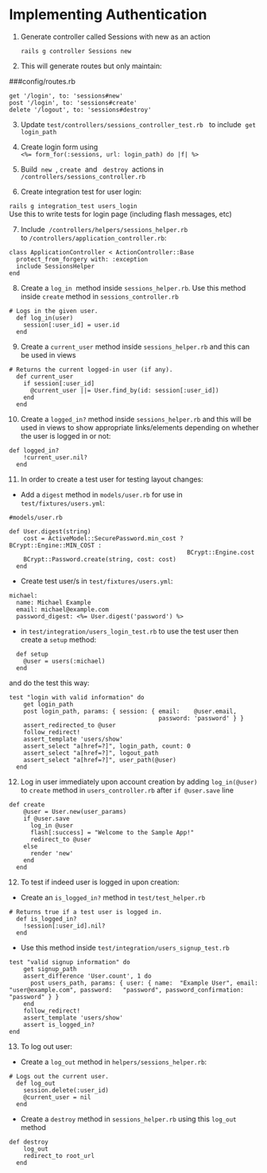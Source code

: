 # Implementing Authentication

1. Generate controller called Sessions with new as an action

   `rails g controller Sessions new`

2. This will generate routes but only maintain:

###config/routes.rb

`get '/login', to: 'sessions#new'`<br>
`post '/login', to: 'sessions#create'`<br>
`delete '/logout', to: 'sessions#destroy'`

3. Update `test/controllers/sessions_controller_test.rb` &nbsp; to include &nbsp;`get login_path`

4. Create login form using <br>
   `<%= form_for(:sessions, url: login_path) do |f| %>`

5. Build &nbsp;`new` &nbsp;, `create`&nbsp; and &nbsp; `destroy`&nbsp; actions in &nbsp; `/controllers/sessions_controller.rb`

6. Create integration test for user login:

`rails g integration_test users_login`<br>
Use this to write tests for login page (including flash messages, etc)

7. Include&nbsp; `/controllers/helpers/sessions_helper.rb`&nbsp; to&nbsp;`/controllers/application_controller.rb`:<br>

```
class ApplicationController < ActionController::Base
  protect_from_forgery with: :exception
  include SessionsHelper
end
```

8. Create a&nbsp;`log_in`&nbsp; method inside `sessions_helper.rb`. Use this method inside `create` method in `sessions_controller.rb`

```
# Logs in the given user.
  def log_in(user)
    session[:user_id] = user.id
  end
```

9. Create a `current_user` method inside `sessions_helper.rb` and this can be used in views

```
# Returns the current logged-in user (if any).
  def current_user
    if session[:user_id]
      @current_user ||= User.find_by(id: session[:user_id])
    end
  end
```

10. Create a `logged_in?` method inside `sessions_helper.rb` and this will be used in views to show appropriate links/elements depending on whether the user is logged in or not:

```
def logged_in?
    !current_user.nil?
  end
```

11. In order to create a test user for testing layout changes:

- Add a `digest` method in `models/user.rb` for use in `test/fixtures/users.yml`:

```
#models/user.rb

def User.digest(string)
    cost = ActiveModel::SecurePassword.min_cost ? BCrypt::Engine::MIN_COST :
                                                  BCrypt::Engine.cost
    BCrypt::Password.create(string, cost: cost)
  end
```

- Create test user/s in `test/fixtures/users.yml`:

```
michael:
  name: Michael Example
  email: michael@example.com
  password_digest: <%= User.digest('password') %>
```

- in `test/integration/users_login_test.rb` to use the test user then create a `setup` method:

```
  def setup
    @user = users(:michael)
  end
```

and do the test this way:

```
test "login with valid information" do
    get login_path
    post login_path, params: { session: { email:    @user.email,
                                          password: 'password' } }
    assert_redirected_to @user
    follow_redirect!
    assert_template 'users/show'
    assert_select "a[href=?]", login_path, count: 0
    assert_select "a[href=?]", logout_path
    assert_select "a[href=?]", user_path(@user)
  end
```

12. Log in user immediately upon account creation by adding `log_in(@user)` to `create` method in `users_controller.rb` after `if @user.save` line

```
def create
    @user = User.new(user_params)
    if @user.save
      log_in @user
      flash[:success] = "Welcome to the Sample App!"
      redirect_to @user
    else
      render 'new'
    end
  end
```

12. To test if indeed user is logged in upon creation:

- Create an `is_logged_in?` method in `test/test_helper.rb`

```
# Returns true if a test user is logged in.
  def is_logged_in?
    !session[:user_id].nil?
  end
```

- Use this method inside `test/integration/users_signup_test.rb`

```
test "valid signup information" do
    get signup_path
    assert_difference 'User.count', 1 do
      post users_path, params: { user: { name:  "Example User", email: "user@example.com", password:   "password", password_confirmation: "password" } }
    end
    follow_redirect!
    assert_template 'users/show'
    assert is_logged_in?
end
```

13. To log out user:

- Create a `log_out` method in `helpers/sessions_helper.rb`:

```
# Logs out the current user.
  def log_out
    session.delete(:user_id)
    @current_user = nil
  end
```

- Create a `destroy` method in `sessions_helper.rb` using this `log_out` method

```
def destroy
    log_out
    redirect_to root_url
  end
```
